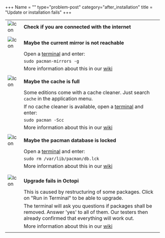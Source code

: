 +++
Name = ""
type="problem-post"
category="after_installation"
title = "Update or installation fails"
+++

|   |   |
|---|---|
| ![Icon](;baseurl;/img/actions/question.svg) | **Check if you are connected with the internet** |
|   |   |
| ![Icon](;baseurl;/img/actions/warning.svg) | **Maybe the current mirror is not reachable** |
|                                                   | Open a [terminal](;baseurl;commonproblems/howtoterminal) and enter: |
|                                                   | `sudo pacman-mirrors -g` |
|                                                   | More information about this in our [wiki](https://wiki.manjaro.org/index.php?title=Manjaro_Mirrors) |
|   |   |
| ![Icon](;baseurl;/img/actions/warning.svg) | **Maybe the cache is full** |
|                                                   | Some editions come with a cache cleaner. Just search `cache` in the application menu. |
|                                                   | If no cache cleaner is available, open a [terminal](;baseurl;commonproblems/howtoterminal) and enter: |
|                                                   | `sudo pacman -Scc` |
|                                                   | More information about this in our [wiki](https://wiki.manjaro.org/index.php?title=Pacman_Tips#Cleaning_Packages) |
|   |   |
| ![Icon](;baseurl;/img/actions/warning.svg) | **Maybe the pacman database is locked** |
|                                                   | Open a [terminal](;baseurl;commonproblems/howtoterminal) and enter: |
|                                                   | `sudo rm /var/lib/pacman/db.lck` |
|                                                   | More information about this in our [wiki](https://wiki.manjaro.org/index.php?title=Pacman_troubleshooting#.22Unable_to_lock_database.22_Error) |
|   |   |
|   |   |
| ![Icon](;baseurl;/img/actions/information.svg) | **Upgrade fails in Octopi** |
|                                                   | This is caused by restructuring of some packages. Click on "Run in Terminal" to be able to upgrade. |
|                                                   | The terminal will ask you questions if packages shall be removed. Answer 'yes' to all of them. Our testers then already confirmed that everything will work out. |
|                                                   | More information about this in our [wiki](https://wiki.manjaro.org/index.php?title=Pacman_troubleshooting) |
|   |   |
